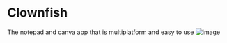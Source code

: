 # Clownfish
The notepad and canva app that is multiplatform and easy to use
![image](https://github.com/user-attachments/assets/87db8cee-036e-4739-8c94-a6f120da58c6)
